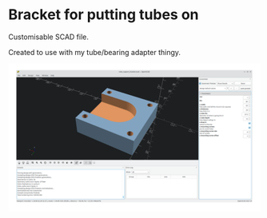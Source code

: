 # Bracket for putting tubes on

Customisable SCAD file.

Created to use with my tube/bearing adapter thingy.


![scad.png](scad.png)